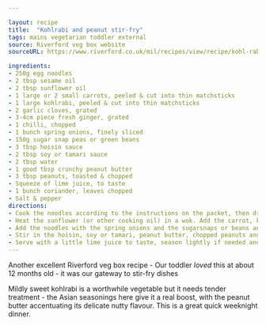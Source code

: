 ```yaml
---

layout: recipe
title:  "Kohlrabi and peanut stir-fry"
tags: mains vegetarian toddler external
source: Riverford veg box website
sourceURL: https://www.riverford.co.uk/mil/recipes/view/recipe/kohl-rabi-and-peanut-stir-fry

ingredients:
- 250g egg noodles
- 2 tbsp sesame oil
- 2 tbsp sunflower oil
- 1 large or 2 small carrots, peeled & cut into thin matchsticks
- 1 large kohlrabi, peeled & cut into thin matchsticks
- 2 garlic cloves, grated
- 3-4cm piece fresh ginger, grated
- 1 chilli, chopped
- 1 bunch spring onions, finely sliced
- 150g sugar snap peas or green beans
- 3 tbsp hoisin sauce
- 2 tbsp soy or tamari sauce
- 2 tbsp water
- 1 good tbsp crunchy peanut butter
- 3 tbsp peanuts, toasted & chopped
- Squeeze of lime juice, to taste
- 1 bunch coriander, leaves chopped
- Salt & pepper
directions:
- Cook the noodles according to the instructions on the packet, then drain and toss with the sesame oil to prevent them from sticking.
- Heat the sunflower (or other cooking oil) in a wok. Add the carrot, kohlrabi, garlic, ginger and chilli, if using, and stir-fry for 3 minutes.
- Add the noodles with the spring onions and the sugarsnaps or beans and cook for a further 2 minutes.
- Stir in the hoisin, soy or tamari, peanut butter, chopped peanuts and water. Heat through.
- Serve with a little lime juice to taste, season lightly if needed and sprinkle with coriander.
---
```


Another excellent Riverford veg box recipe - Our toddler _loved_ this at about 12 months old - it was our gateway to stir-fry dishes

Mildly sweet kohlrabi is a worthwhile vegetable but it needs tender treatment - the Asian seasonings here give it a real boost, with the peanut butter accentuating its delicate nutty flavour. This is a great quick weeknight dinner.
